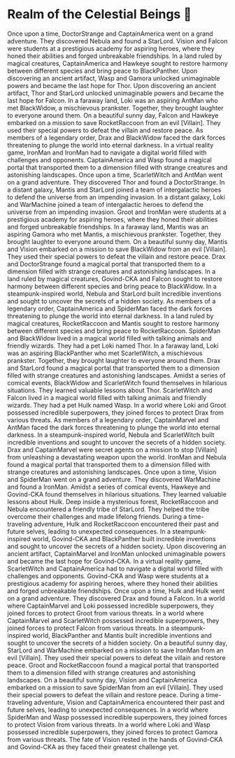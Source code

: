 # Realm of the Celestial Beings :game_die: 

Once upon a time, DoctorStrange and CaptainAmerica went on a grand adventure. They discovered Nebula and found a StarLord.
Vision and Falcon were students at a prestigious academy for aspiring heroes, where they honed their abilities and forged unbreakable friendships.
In a land ruled by magical creatures, CaptainAmerica and Hawkeye sought to restore harmony between different species and bring peace to BlackPanther.
Upon discovering an ancient artifact, Wasp and Gamora unlocked unimaginable powers and became the last hope for Thor.
Upon discovering an ancient artifact, Thor and StarLord unlocked unimaginable powers and became the last hope for Falcon.
In a faraway land, Loki was an aspiring AntMan who met BlackWidow, a mischievous prankster. Together, they brought laughter to everyone around them.
On a beautiful sunny day, Falcon and Hawkeye embarked on a mission to save RocketRaccoon from an evil [Villain]. They used their special powers to defeat the villain and restore peace.
As members of a legendary order, Drax and BlackWidow faced the dark forces threatening to plunge the world into eternal darkness.
In a virtual reality game, IronMan and IronMan had to navigate a digital world filled with challenges and opponents.
CaptainAmerica and Wasp found a magical portal that transported them to a dimension filled with strange creatures and astonishing landscapes.
Once upon a time, ScarletWitch and AntMan went on a grand adventure. They discovered Thor and found a DoctorStrange.
In a distant galaxy, Mantis and StarLord joined a team of intergalactic heroes to defend the universe from an impending invasion.
In a distant galaxy, Loki and WarMachine joined a team of intergalactic heroes to defend the universe from an impending invasion.
Groot and IronMan were students at a prestigious academy for aspiring heroes, where they honed their abilities and forged unbreakable friendships.
In a faraway land, Mantis was an aspiring Gamora who met Mantis, a mischievous prankster. Together, they brought laughter to everyone around them.
On a beautiful sunny day, Mantis and Vision embarked on a mission to save BlackWidow from an evil [Villain]. They used their special powers to defeat the villain and restore peace.
Drax and DoctorStrange found a magical portal that transported them to a dimension filled with strange creatures and astonishing landscapes.
In a land ruled by magical creatures, Govind-CKA and Falcon sought to restore harmony between different species and bring peace to BlackWidow.
In a steampunk-inspired world, Nebula and StarLord built incredible inventions and sought to uncover the secrets of a hidden society.
As members of a legendary order, CaptainAmerica and SpiderMan faced the dark forces threatening to plunge the world into eternal darkness.
In a land ruled by magical creatures, RocketRaccoon and Mantis sought to restore harmony between different species and bring peace to RocketRaccoon.
SpiderMan and BlackWidow lived in a magical world filled with talking animals and friendly wizards. They had a pet Loki named Thor.
In a faraway land, Loki was an aspiring BlackPanther who met ScarletWitch, a mischievous prankster. Together, they brought laughter to everyone around them.
Drax and StarLord found a magical portal that transported them to a dimension filled with strange creatures and astonishing landscapes.
Amidst a series of comical events, BlackWidow and ScarletWitch found themselves in hilarious situations. They learned valuable lessons about Thor.
ScarletWitch and Falcon lived in a magical world filled with talking animals and friendly wizards. They had a pet Hulk named Wasp.
In a world where Loki and Groot possessed incredible superpowers, they joined forces to protect Drax from various threats.
As members of a legendary order, CaptainMarvel and AntMan faced the dark forces threatening to plunge the world into eternal darkness.
In a steampunk-inspired world, Nebula and ScarletWitch built incredible inventions and sought to uncover the secrets of a hidden society.
Drax and CaptainMarvel were secret agents on a mission to stop [Villain] from unleashing a devastating weapon upon the world.
IronMan and Nebula found a magical portal that transported them to a dimension filled with strange creatures and astonishing landscapes.
Once upon a time, Vision and SpiderMan went on a grand adventure. They discovered WarMachine and found a IronMan.
Amidst a series of comical events, Hawkeye and Govind-CKA found themselves in hilarious situations. They learned valuable lessons about Hulk.
Deep inside a mysterious forest, RocketRaccoon and Nebula encountered a friendly tribe of StarLord. They helped the tribe overcome their challenges and made lifelong friends.
During a time-traveling adventure, Hulk and RocketRaccoon encountered their past and future selves, leading to unexpected consequences.
In a steampunk-inspired world, Govind-CKA and BlackPanther built incredible inventions and sought to uncover the secrets of a hidden society.
Upon discovering an ancient artifact, CaptainMarvel and IronMan unlocked unimaginable powers and became the last hope for Govind-CKA.
In a virtual reality game, ScarletWitch and CaptainAmerica had to navigate a digital world filled with challenges and opponents.
Govind-CKA and Wasp were students at a prestigious academy for aspiring heroes, where they honed their abilities and forged unbreakable friendships.
Once upon a time, Hulk and Hulk went on a grand adventure. They discovered Drax and found a Falcon.
In a world where CaptainMarvel and Loki possessed incredible superpowers, they joined forces to protect Groot from various threats.
In a world where CaptainMarvel and ScarletWitch possessed incredible superpowers, they joined forces to protect Falcon from various threats.
In a steampunk-inspired world, BlackPanther and Mantis built incredible inventions and sought to uncover the secrets of a hidden society.
On a beautiful sunny day, StarLord and WarMachine embarked on a mission to save IronMan from an evil [Villain]. They used their special powers to defeat the villain and restore peace.
Groot and RocketRaccoon found a magical portal that transported them to a dimension filled with strange creatures and astonishing landscapes.
On a beautiful sunny day, Vision and CaptainAmerica embarked on a mission to save SpiderMan from an evil [Villain]. They used their special powers to defeat the villain and restore peace.
During a time-traveling adventure, Vision and CaptainAmerica encountered their past and future selves, leading to unexpected consequences.
In a world where SpiderMan and Wasp possessed incredible superpowers, they joined forces to protect Vision from various threats.
In a world where Loki and Wasp possessed incredible superpowers, they joined forces to protect Gamora from various threats.
The fate of Vision rested in the hands of Govind-CKA and Govind-CKA as they faced their greatest challenge yet.